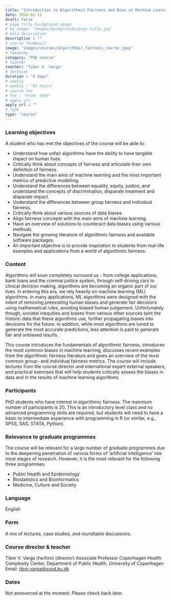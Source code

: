 ```yaml
---
title: "Introduction to Algorithmic Fairness and Bias in Machine Learning"
date: 2024-02-12
draft: false
# page title background image
# bg_image: "images/backgrounds/page-title.jpg"
# meta description
description : ""
# course thumbnail
image: "images/courses/algorithmic_fairness_course.jpeg"
# taxonomy
category: "PhD course"
# teacher
teacher: "Tibor V. Varga"
# duration
duration : "4 days"
# weekly
# weekly : "03 hours"
# course fee
# fee : "From: $699"
# apply url
apply_url : ""
# Type
type: "course"
---
```


### Learning objectives
A student who has met the objectives of the course will be able to:

 - Understand how unfair algorithms have the ability to have tangible impact on human lives.
 - Critically think about concepts of fairness and articulate their own definition of fairness.
 - Understand the main aims of machine learning and the most important metrics of predictive modelling.
 - Understand the differences between equality, equity, justice, and understand the concepts of discrimination, disparate treatment and disparate impact.
 - Understand the differences between group fairness and individual fairness.
 - Critically think about various sources of data biases.
 - Align fairness concepts with the main aims of machine learning.
 - Have an overview of solutions to counteract data biases using various methods.
 - Navigate the growing literature of algorithmic fairness and available software packages.
 - An important objective is to provide inspiration to students from real-life examples and applications from a world of algorithmic fairness.

### Content
Algorithms will soon completely surround us - from college applications, bank loans and the criminal justice system, through self-driving cars to clinical decision making, algorithms are becoming an organic part of our lives. In entering this era, we rely heavily on machine learning (ML) algorithms. In many applications, ML algorithms were designed with the intent of removing preexisting human biases and generate fair decisions using mathematical rules, avoiding biased human judgement. Unfortunately though, societal inequities and biases from various other sources taint the historic data that these algorithms use, further propagating biases into decisions for the future. In addition, while most algorithms are tuned to generate the most accurate predictions, less attention is paid to generate fair and unbiased results. 

This course introduces the fundamentals of algorithmic fairness, introduces the most common biases in machine learning, discusses recent examples from the algorithmic fairness literature and gives an overview of the most common group- and individual fairness metrics. The course will include lectures from the course director and international expert external speakers, and practical exercises that will help students critically assess the biases in data and in the results of machine learning algorithms.

### Participants
PhD students who have interest in algorithmic fairness. The maximum number of participants is 20. This is an introductory level class and no advanced programming skills are required, but students will need to have a basic to intermediate experience with programming in R (or similar, e.g., SPSS, SAS, STATA, Python).

### Relevance to graduate programmes
The course will be relevant for a large number of graduate programmes due to the deepening penetration of various forms of ‘artificial intelligence’ into most stages of research. However, it is the most relevant for the following three programmes:

- Public Health and Epidemiology
- Biostatistics and Bioinformatics
- Medicine, Culture and Society

### Language
English

### Form
A mix of lectures, case studies, and roundtable discussions.

### Course director & teacher
Tibor V. Varga (he/him) (director)
Associate Professor
Copenhagen Health Complexity Center, Department of Public Health, University of Copenhagen
Email: tibor.varga@sund.ku.dk

### Dates
Not announced at the moment. Please check back later.